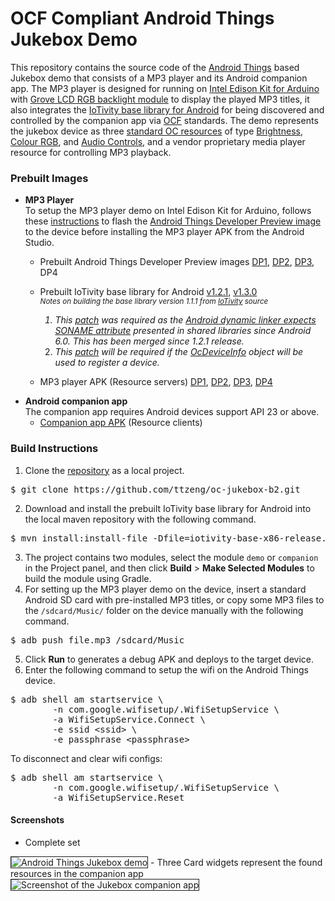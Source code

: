 OCF Compliant Android Things Jukebox Demo
=====

This repository contains the source code of the [Android Things](https://developer.android.com/things/index.html) based Jukebox demo that consists of a MP3 player and its Android companion app. The MP3 player is designed for running on [Intel Edison Kit for Arduino](https://www.arduino.cc/en/ArduinoCertified/IntelEdison) with [Grove LCD RGB backlight module](http://wiki.seeed.cc/Grove/Display/Grove_LCD_RGB_Backlight/) to display the played MP3 titles, it also integrates the [IoTivity base library for Android](https://api-docs.iotivity.org/latest-java/index.html) for being discovered and controlled by the companion app via [OCF](https://openconnectivity.org/) standards. The demo represents the jukebox device as three [standard OC resources](https://openconnectivity.org/wp-content/uploads/2016/06/OIC_1.1_Candidate_Specification.zip) of type [Brightness](http://oneiota.org/revisions/1746), [Colour RGB](http://oneiota.org/revisions/1797), and [Audio Controls](http://oneiota.org/revisions/1388), and a vendor proprietary media player resource for controlling MP3 playback.

### Prebuilt Images
- **MP3 Player**  
  To setup the MP3 player demo on Intel Edison Kit for Arduino, follows these [instructions](https://developer.android.com/things/hardware/edison.html) to flash the [Android Things Developer Preview image](https://developer.android.com/things/preview/download.html) to the device before installing the MP3 player APK from the Android Studio.
    + Prebuilt Android Things Developer Preview images [DP1](https://drive.google.com/open?id=0B8-BcoYPJr2LLXo3SHhhbGtncTA), [DP2](https://drive.google.com/open?id=0B8-BcoYPJr2LX054dVJNQ2dqN2c), [DP3](https://drive.google.com/open?id=0B8-BcoYPJr2LVC1xek1WTXczc3M), DP4
    + Prebuilt IoTivity base library for Android [v1.2.1](https://drive.google.com/open?id=0B8-BcoYPJr2LTDI2Skc5cTd1VXM), [v1.3.0](https://drive.google.com/open?id=0B8-BcoYPJr2LRmRLQVVvVmVSdFk)  
    <sup><i>Notes on building the base library version 1.1.1 from [IoTivity](https://www.iotivity.org/) source  
        1. This [patch](https://gerrit.iotivity.org/gerrit/#/c/7595/) was required as the [Android dynamic linker expects SONAME attribute](https://developer.android.com/about/versions/marshmallow/android-6.0-changes.html#behavior-runtime) presented in shared libraries since Android 6.0. This has been merged since 1.2.1 release.  
        2. This [patch](https://gerrit.iotivity.org/gerrit/#/c/10165/) will be required if the [OcDeviceInfo](https://api-docs.iotivity.org/latest-java/index.html) object will be used to register a device.</i></sup>

    + MP3 player APK (Resource servers) [DP1](https://drive.google.com/open?id=0B8-BcoYPJr2LVnplS2R3d0djTXM), [DP2](https://drive.google.com/open?id=0B8-BcoYPJr2LTEdQREQ0cDBaM1k), [DP3](https://drive.google.com/open?id=0B8-BcoYPJr2LczBrcF9WZHZhZU0), [DP4](https://drive.google.com/open?id=0B8-BcoYPJr2LYllFajlLendGSlk)
    <p>
- **Android companion app**  
    The companion app requires Android devices support API 23 or above.
    + [Companion app APK](https://drive.google.com/open?id=0B8-BcoYPJr2Lem52VUREYVpUTDA) (Resource clients)

### Build Instructions
1. Clone the [repository](https://github.com/ttzeng/oc-jukebox-b2) as a local project.
<pre>$ git clone https://github.com/ttzeng/oc-jukebox-b2.git
</pre>
2. Download and install the prebuilt IoTivity base library for Android into the local maven repository with the following command.
<pre>$ mvn install:install-file -Dfile=iotivity-base-x86-release.aar -DgroupId=org.iotivity -DartifactId=base-x86 -Dversion=1.3.0 -Dpackaging=aar
</pre>
3. The project contains two modules, select the module <code>demo</code> or <code>companion</code> in the Project panel, and then click <b>Build</b> > <b>Make Selected Modules</b> to build the module using Gradle.
4. For setting up the MP3 player demo on the device, insert a standard Android SD card with pre-installed MP3 titles, or copy some MP3 files to the <code>/sdcard/Music/</code> folder on the device manually with the following command.
<pre>$ adb push file.mp3 /sdcard/Music
</pre>
5. Click <b>Run</b> to generates a debug APK and deploys to the target device.
6. Enter the following command to setup the wifi on the Android Things device.
<pre>$ adb shell am startservice \
        -n com.google.wifisetup/.WifiSetupService \
        -a WifiSetupService.Connect \
        -e ssid &lt;ssid&gt; \
        -e passphrase &lt;passphrase&gt;
</pre>To disconnect and clear wifi configs:
<pre>$ adb shell am startservice \
        -n com.google.wifisetup/.WifiSetupService \
        -a WifiSetupService.Reset
</pre>

#### Screenshots
- Complete set  
<img src="http://ttzeng.github.io/doc/assets/OC-Jukebox-Brillo2.jpg" border="1" alt="Android Things Jukebox demo" />
- Three Card widgets represent the found resources in the companion app  
<img src="http://ttzeng.github.io/doc/assets/OC-Jukebox-Brillo2.png" border="1" alt="Screenshot of the Jukebox companion app" />
